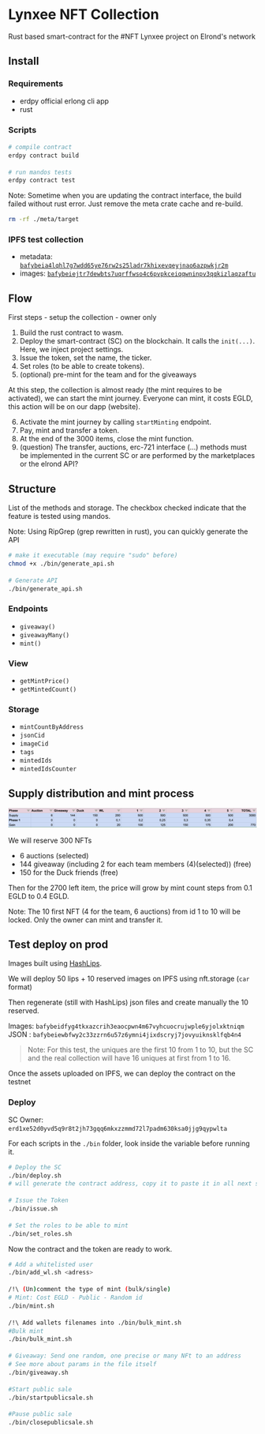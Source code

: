 # Lynxee NFT Collection

Rust based smart-contract for the #NFT Lynxee project on Elrond's network

## Install

### Requirements

- erdpy official erlong cli app
- rust

### Scripts

```bash
# compile contract
erdpy contract build

# run mandos tests
erdpy contract test
```

Note: Sometime when you are updating the contract interface, the build failed without rust error. Just remove the meta crate cache and re-build.

```sh
rm -rf ./meta/target
```

### IPFS test collection

- metadata: [`bafybeia4lqhl7g7wdd65ye76rw2s25ladr7khixevqeyjnao6azpwkjr2m`](https://bafybeia4lqhl7g7wdd65ye76rw2s25ladr7khixevqeyjnao6azpwkjr2m.ipfs.dweb.link/)
- images: [`bafybeiejtr7dewbts7uqrffwso4c6pvpkceiqqwninpv3qqkizlaqzaftu`](https://bafybeiejtr7dewbts7uqrffwso4c6pvpkceiqqwninpv3qqkizlaqzaftu.ipfs.dweb.link/)

## Flow

First steps - setup the collection - owner only

1. Build the rust contract to wasm.
2. Deploy the smart-contract (SC) on the blockchain. It calls the `init(...)`. Here, we inject project settings.
3. Issue the token, set the name, the ticker.
4. Set roles (to be able to create tokens).
5. (optional) pre-mint for the team and for the giveaways

At this step, the collection is almost ready (the mint requires to be activated), we can start the mint journey.
Everyone can mint, it costs EGLD, this action will be on our dapp (website).

6. Activate the mint journey by calling `startMinting` endpoint.
7. Pay, mint and transfer a token.
8. At the end of the 3000 items, close the mint function.
9. (question) The transfer, auctions, erc-721 interface (...) methods must be implemented in the current SC or are performed by the marketplaces or the elrond API?

## Structure

List of the methods and storage. The checkbox checked indicate that the feature is tested using mandos.

Note: Using RipGrep (grep rewritten in rust), you can quickly generate the API

```sh
# make it executable (may require "sudo" before)
chmod +x ./bin/generate_api.sh

# Generate API
./bin/generate_api.sh
```

### Endpoints

- `giveaway()`
- `giveawayMany()`
- `mint()`

### View

- `getMintPrice()`
- `getMintedCount()`

### Storage

- `mintCountByAddress`
- `jsonCid`
- `imageCid`
- `tags`
- `mintedIds`
- `mintedIdsCounter`

## Supply distribution and mint process

![repartition](./supply-repartition.png)

We will reserve 300 NFTs

- 6 auctions (selected)
- 144 giveaway (including 2 for each team members (4)(selected)) (free)
- 150 for the Duck friends (free)

Then for the 2700 left item, the price will grow by mint count steps from 0.1 EGLD to 0.4 EGLD.

Note: The 10 first NFT (4 for the team, 6 auctions) from id 1 to 10 will be locked. Only the owner can mint and transfer it.

## Test deploy on prod

Images built using [HashLips](https://github.com/HashLips/hashlips_art_engine).

We will deploy 50 lips + 10 reserved images on IPFS using nft.storage (`car` format)

Then regenerate (still with HashLips) json files and create manually the 10 reserved.

Images: `bafybeidfyg4tkxazcrih3eaocpwn4m67vyhcuocrujwple6yjolxktniqm`
JSON : `bafybeiewbfwy2c33zzrn6u57z6ymni4jixdscryj7jovyuiknsklfqb4n4`

> Note: For this test, the uniques are the first 10 from 1 to 10, but the SC and the real collection will have 16 uniques at first from 1 to 16.

Once the assets uploaded on IPFS, we can deploy the contract on the testnet

### Deploy

SC Owner: `erd1xe52d0yvd5q9r8t2jh73gqq6mkxzzmmd72l7padm630ksa0jjg9qypwlta`

For each scripts in the `./bin` folder, look inside the variable before running it.

```sh
# Deploy the SC
./bin/deploy.sh
# will generate the contract address, copy it to paste it in all next steps

# Issue the Token
./bin/issue.sh

# Set the roles to be able to mint
./bin/set_roles.sh
```

Now the contract and the token are ready to work.

```sh
# Add a whitelisted user
./bin/add_wl.sh <adress>

/!\ (Un)comment the type of mint (bulk/single)
# Mint: Cost EGLD - Public - Random id
./bin/mint.sh

/!\ Add wallets filenames into ./bin/bulk_mint.sh
#Bulk mint
./bin/bulk_mint.sh

# Giveaway: Send one random, one precise or many NFt to an address
# See more about params in the file itself
./bin/giveaway.sh

#Start public sale
./bin/startpublicsale.sh

#Pause public sale
./bin/closepublicsale.sh

```

